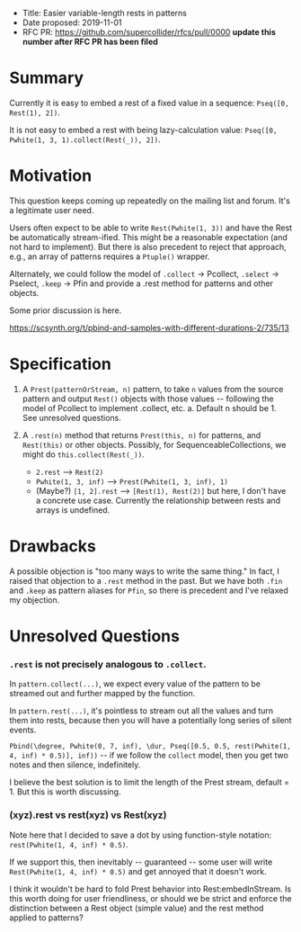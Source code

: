 - Title: Easier variable-length rests in patterns
- Date proposed: 2019-11-01
- RFC PR: https://github.com/supercollider/rfcs/pull/0000 **update this number after RFC PR has been filed**

# Summary

Currently it is easy to embed a rest of a fixed value in a sequence: `Pseq([0, Rest(1), 2])`.

It is not easy to embed a rest with being lazy-calculation value: `Pseq([0, Pwhite(1, 3, 1).collect(Rest(_)), 2])`.

# Motivation

This question keeps coming up repeatedly on the mailing list and forum. It's a legitimate user need.

Users often expect to be able to write `Rest(Pwhite(1, 3))` and have the Rest be automatically stream-ified. This might be a reasonable expectation (and not hard to implement). But there is also precedent to reject that approach, e.g., an array of patterns requires a `Ptuple()` wrapper.

Alternately, we could follow the model of `.collect` -> Pcollect, `.select` -> Pselect, `.keep` -> Pfin and provide a .rest method for patterns and other objects.

Some prior discussion is here.

https://scsynth.org/t/pbind-and-samples-with-different-durations-2/735/13

# Specification

1. A `Prest(patternOrStream, n)` pattern, to take `n` values from the source pattern and output `Rest()` objects with those values -- following the model of Pcollect to implement .collect, etc.
   a. Default n should be 1. See unresolved questions.

2. A `.rest(n)` method that returns `Prest(this, n)` for patterns, and `Rest(this)` or other objects. Possibly, for SequenceableCollections, we might do `this.collect(Rest(_))`.
   - `2.rest` --> `Rest(2)`
   - `Pwhite(1, 3, inf)` --> `Prest(Pwhite(1, 3, inf), 1)`
   - (Maybe?) `[1, 2].rest` --> `[Rest(1), Rest(2)]` but here, I don't have a concrete use case. Currently the relationship between rests and arrays is undefined.

# Drawbacks

A possible objection is "too many ways to write the same thing." In fact, I raised that objection to a `.rest` method in the past. But we have both `.fin` and `.keep` as pattern aliases for `Pfin`, so there is precedent and I've relaxed my objection.

# Unresolved Questions

### `.rest` is not precisely analogous to `.collect`.

In `pattern.collect(...)`, we expect every value of the pattern to be streamed out and further mapped by the function.

In `pattern.rest(...)`, it's pointless to stream out all the values and turn them into rests, because then you will have a potentially long series of silent events.

`Pbind(\degree, Pwhite(0, 7, inf), \dur, Pseq([0.5, 0.5, rest(Pwhite(1, 4, inf) * 0.5)], inf))` -- if we follow the `collect` model, then you get two notes and then silence, indefinitely.

I believe the best solution is to limit the length of the Prest stream, default = 1. But this is worth discussing.

### (xyz).rest vs rest(xyz) vs Rest(xyz)

Note here that I decided to save a dot by using function-style notation: `rest(Pwhite(1, 4, inf) * 0.5)`.

If we support this, then inevitably -- guaranteed -- some user will write `Rest(Pwhite(1, 4, inf) * 0.5)` and get annoyed that it doesn't work.

I think it wouldn't be hard to fold Prest behavior into Rest:embedInStream. Is this worth doing for user friendliness, or should we be strict and enforce the distinction between a Rest object (simple value) and the rest method applied to patterns?